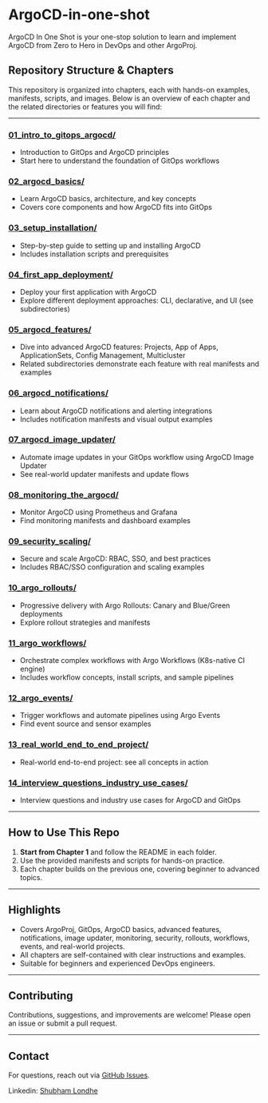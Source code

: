 # ArgoCD-in-one-shot

ArgoCD In One Shot is your one-stop solution to learn and implement ArgoCD from Zero to Hero in DevOps and other ArgoProj.

## Repository Structure & Chapters


This repository is organized into chapters, each with hands-on examples, manifests, scripts, and images. Below is an overview of each chapter and the related directories or features you will find:

---


### [01_intro_to_gitops_argocd/](./01_intro_to_gitops_argocd/)
* Introduction to GitOps and ArgoCD principles
* Start here to understand the foundation of GitOps workflows


### [02_argocd_basics/](./02_argocd_basics/)
* Learn ArgoCD basics, architecture, and key concepts
* Covers core components and how ArgoCD fits into GitOps


### [03_setup_installation/](./03_setup_installation/)
* Step-by-step guide to setting up and installing ArgoCD
* Includes installation scripts and prerequisites


### [04_first_app_deployment/](./04_first_app_deployment/)
* Deploy your first application with ArgoCD
* Explore different deployment approaches: CLI, declarative, and UI (see subdirectories)


### [05_argocd_features/](./05_argocd_features/)
* Dive into advanced ArgoCD features: Projects, App of Apps, ApplicationSets, Config Management, Multicluster
* Related subdirectories demonstrate each feature with real manifests and examples


### [06_argocd_notifications/](./06_argocd_notifications/)
* Learn about ArgoCD notifications and alerting integrations
* Includes notification manifests and visual output examples


### [07_argocd_image_updater/](./07_argocd_image_updater/)
* Automate image updates in your GitOps workflow using ArgoCD Image Updater
* See real-world updater manifests and update flows


### [08_monitoring_the_argocd/](./08_monitoring_the_argocd/)
* Monitor ArgoCD using Prometheus and Grafana
* Find monitoring manifests and dashboard examples


### [09_security_scaling/](./09_security_scaling/)
* Secure and scale ArgoCD: RBAC, SSO, and best practices
* Includes RBAC/SSO configuration and scaling examples


### [10_argo_rollouts/](./10_argo_rollouts/)
* Progressive delivery with Argo Rollouts: Canary and Blue/Green deployments
* Explore rollout strategies and manifests


### [11_argo_workflows/](./11_argo_workflows/)
* Orchestrate complex workflows with Argo Workflows (K8s-native CI engine)
* Includes workflow concepts, install scripts, and sample pipelines


### [12_argo_events/](./12_argo_events/)
* Trigger workflows and automate pipelines using Argo Events
* Find event source and sensor examples


### [13_real_world_end_to_end_project/](./13_real_world_end_to_end_project/)
* Real-world end-to-end project: see all concepts in action


### [14_interview_questions_industry_use_cases/](./14_interview_questions_industry_use_cases/)
* Interview questions and industry use cases for ArgoCD and GitOps

---

## How to Use This Repo

1. **Start from Chapter 1** and follow the README in each folder.
2. Use the provided manifests and scripts for hands-on practice.
3. Each chapter builds on the previous one, covering beginner to advanced topics.

---

## Highlights

- Covers ArgoProj, GitOps, ArgoCD basics, advanced features, notifications, image updater, monitoring, security, rollouts, workflows, events, and real-world projects.
- All chapters are self-contained with clear instructions and examples.
- Suitable for beginners and experienced DevOps engineers.

---

## Contributing

Contributions, suggestions, and improvements are welcome! Please open an issue or submit a pull request.

---

## Contact

For questions, reach out via [GitHub Issues](https://github.com/LondheShubham153/argocd-in-one-shot/issues).

Linkedin: [Shubham Londhe](https://linkedin.com/in/shubhamlondhe1996)